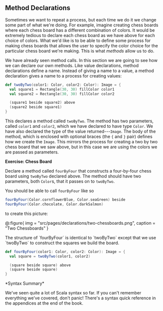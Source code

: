 ## Method Declarations

Sometimes we want to repeat a process,
but each time we do it we change some part of what we're doing.
For example, imagine creating chess boards where each chess board
has a different combination of colors.
It would be extremely tedious to declare each chess board
as we have above for each choice of colors.
What we'd like is to be able to define
some process for making chess boards that
allows the user to specify the color choice
for the particular chess board we're making.
This is what *methods* allow us to do.

We have already seen method calls.
In this section we are going to see how we can declare our own methods.
Like value declarations, method declarations define a name.
Instead of giving a name to a value,
a method declaration gives a name to a process for creating values:

``` scala
def twoByTwo(color1: Color, color2: Color): Image = {
  val square1 = Rectangle(30, 30) fillColor color1
  val square2 = Rectangle(30, 30) fillColor color2

  (square1 beside square2) above
  (square2 beside square1)
}
```

This declares a method called `twoByTwo`.
The method has two parameters, called `color1` and `color2`,
which we have declared to have type `Color`.
We have also declared the type of the value returned---`Image`.
The body of the method, which is enclosed with optional braces
(the `{` and `}` pair) defines how we create the `Image`.
This mirrors the process for creating a two by two chess board that we saw above,
but in this case we are using the colors we are passed as parameters.

**Exercise: Chess Board**

Declare a method called `fourByFour` that constructs a four-by-four
chess board using `twoByTwo` declared above.
The method should have two parameters, both `Color`s,
that it passes on to `twoByTwo`.

You should be able to call `fourByFour` like so

``` scala
fourByFour(Color.cornflowerBlue, Color.seaGreen) beside
fourByFour(Color.chocolate, Color.darkSalmon)
```

to create this picture:

@:figure{ img = "src/pages/declarations/two-chessboards.png", caption = "Two Chessboards" }

<div class="solution">
The structure of `fourByFour` is identical to `twoByTwo`
except that we use `twoByTwo` to construct the squares we build the board.

``` scala
def fourByFour(color1: Color, color2: Color): Image = {
  val square = twoByTwo(color1, color2)

  (square beside square) above
  (square beside square)
}
```
</div>

<div class="callout callout-info">
*Syntax Summary*

We've seen quite a lot of Scala syntax so far.
If you can't remember everything we've covered, don't panic!
There's a syntax quick reference
in the appendices at the end of the book.
</div>
